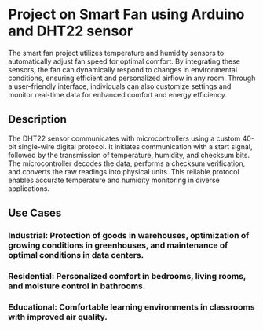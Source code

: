 # Project on Smart Fan using Arduino and DHT22 sensor

The smart fan project utilizes temperature and humidity sensors to automatically adjust fan speed for optimal comfort. By integrating these sensors, the fan can 
dynamically respond to changes in environmental conditions, ensuring efficient and personalized airflow in any room. Through a user-friendly interface, individuals can 
also customize settings and monitor real-time data for enhanced comfort and energy efficiency.

## Description

The DHT22 sensor communicates with microcontrollers using a custom 40-bit single-wire digital protocol. It initiates communication with a start signal, followed by the 
transmission of temperature, humidity, and checksum bits. The microcontroller decodes the data, performs a checksum verification, and converts the raw readings into 
physical units. This reliable protocol enables accurate temperature and humidity monitoring in diverse applications.

## Use Cases
### Industrial: Protection of goods in warehouses, optimization of growing conditions in greenhouses, and maintenance of optimal conditions in data centers.
### Residential: Personalized comfort in bedrooms, living rooms, and moisture control in bathrooms.
### Educational: Comfortable learning environments in classrooms with improved air quality.
